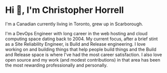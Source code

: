 <!-- markdownlint-disable MD013 -->
# Hi :wave:, I'm Christopher Horrell

I'm a Canadian currently living in Toronto, grew up in Scarborough.

I'm a DevOps Engineer with long career in the web hosting and cloud computing space dating back to 2004. My current focus, after a brief stint as a Site Reliability Engineer, is Build and Release engineering. I love working on and building things that help people build things and the Build and Release space is where I've had the most career satisfaction. I also love open source and my work (and modest contributions) in that area has been the most rewarding professionally and personally.
